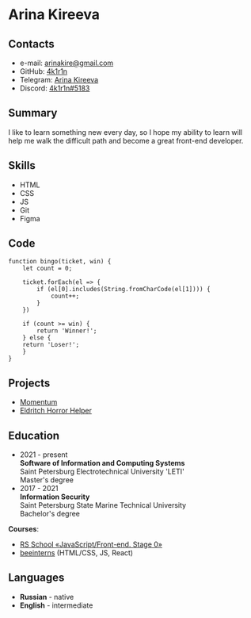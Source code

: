 # Arina Kireeva

## Contacts
* e-mail: arinakire@gmail.com
* GitHub: [4k1r1n](https://github.com/4k1r1n)
* Telegram: [Arina Kireeva](https://t.me/frbhby)
* Discord: [4k1r1n#5183](https://discord.com/users/716604039449542666)

## Summary
I like to learn something new every day, so I hope my ability to learn will help me walk the difficult path and become a great front-end developer.

## Skills
* HTML
* CSS
* JS
* Git
* Figma

## Code
```
function bingo(ticket, win) {
    let count = 0;
                            
    ticket.forEach(el => {
        if (el[0].includes(String.fromCharCode(el[1]))) {
            count++;
        }
    })
                            
    if (count >= win) {
        return 'Winner!';
    } else {
    return 'Loser!';
    }
}
```
## Projects
* [Momentum](#)
* [Eldritch Horror Helper](#)

## Education
* 2021 - present  
__Software of Information and Computing Systems__  
Saint Petersburg Electrotechnical University 'LETI'  
Master's degree
* 2017 - 2021  
__Information Security__  
Saint Petersburg State Marine Technical University  
Bachelor's degree  

__Courses__:     
* [RS School «JavaScript/Front-end. Stage 0»](https://rs.school/js/)
* [beeinterns](https://beeline-interns.ru/) \(HTML/CSS, JS, React)

## Languages
* __Russian__ - native
* __English__ - intermediate